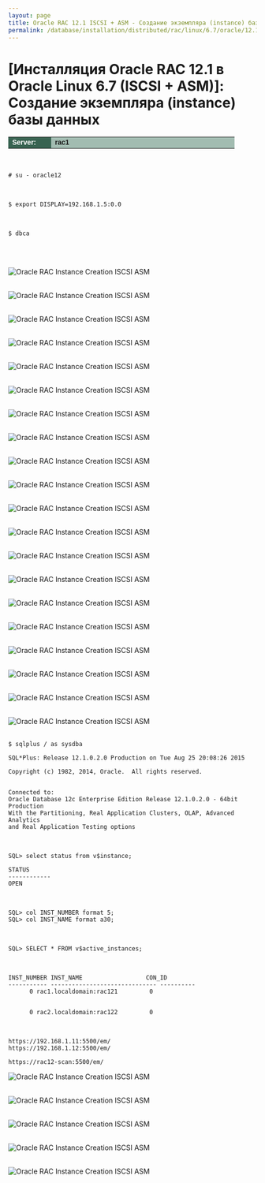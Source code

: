 ```yaml
---
layout: page
title: Oracle RAC 12.1 ISCSI + ASM - Создание экземпляра (instance) базы данных
permalink: /database/installation/distributed/rac/linux/6.7/oracle/12.1/iscsi-asm/oracle-instance-creation/
---
```


# [Инсталляция Oracle RAC 12.1 в Oracle Linux 6.7 (ISCSI + ASM)]: Создание экземпляра (instance) базы данных

<table cellpadding="4" cellspacing="2" align="center" border="0" width="100%">
	<tr>
		<td style="color: rgb(255, 255, 255);" bgcolor="#386351" width="14%"><span style="font-family: Arial,Helvetica,sans-serif; font-size: 14px;"><strong>Server:</strong></span></td>
		<td height="20" bgcolor="#a2bcb1" width="60%"><span style="font-family: Arial,Helvetica,sans-serif; font-size: 14px;"><strong>rac1</strong></span></td>
	</tr>
</table>

<br/>

    # su - oracle12

<br/>

    $ export DISPLAY=192.168.1.5:0.0

<br/>

    $ dbca

<br/><br/>

<img src="https://img.oracledba.net/images/docs/01-oracle-database/02-installation/03-oracle-database-installation/02-distributed/02-rac/linux/6.7/oracle/12.1/02-iscsi-asm/04-oracle-instance-creation/oracle-instance-creation_01.png" border="0" alt="Oracle RAC Instance Creation ISCSI ASM"><br/><br/>

<img src="https://img.oracledba.net/images/docs/01-oracle-database/02-installation/03-oracle-database-installation/02-distributed/02-rac/linux/6.7/oracle/12.1/02-iscsi-asm/04-oracle-instance-creation/oracle-instance-creation_02.png" border="0" alt="Oracle RAC Instance Creation ISCSI ASM"><br/><br/>

<img src="https://img.oracledba.net/images/docs/01-oracle-database/02-installation/03-oracle-database-installation/02-distributed/02-rac/linux/6.7/oracle/12.1/02-iscsi-asm/04-oracle-instance-creation/oracle-instance-creation_03.png" border="0" alt="Oracle RAC Instance Creation ISCSI ASM"><br/><br/>

<img src="https://img.oracledba.net/images/docs/01-oracle-database/02-installation/03-oracle-database-installation/02-distributed/02-rac/linux/6.7/oracle/12.1/02-iscsi-asm/04-oracle-instance-creation/oracle-instance-creation_04.png" border="0" alt="Oracle RAC Instance Creation ISCSI ASM"><br/><br/>

<img src="https://img.oracledba.net/images/docs/01-oracle-database/02-installation/03-oracle-database-installation/02-distributed/02-rac/linux/6.7/oracle/12.1/02-iscsi-asm/04-oracle-instance-creation/oracle-instance-creation_05.png" border="0" alt="Oracle RAC Instance Creation ISCSI ASM"><br/><br/>

<img src="https://img.oracledba.net/images/docs/01-oracle-database/02-installation/03-oracle-database-installation/02-distributed/02-rac/linux/6.7/oracle/12.1/02-iscsi-asm/04-oracle-instance-creation/oracle-instance-creation_06.png" border="0" alt="Oracle RAC Instance Creation ISCSI ASM"><br/><br/>

<img src="https://img.oracledba.net/images/docs/01-oracle-database/02-installation/03-oracle-database-installation/02-distributed/02-rac/linux/6.7/oracle/12.1/02-iscsi-asm/04-oracle-instance-creation/oracle-instance-creation_07.png" border="0" alt="Oracle RAC Instance Creation ISCSI ASM"><br/><br/>

<img src="https://img.oracledba.net/images/docs/01-oracle-database/02-installation/03-oracle-database-installation/02-distributed/02-rac/linux/6.7/oracle/12.1/02-iscsi-asm/04-oracle-instance-creation/oracle-instance-creation_08.png" border="0" alt="Oracle RAC Instance Creation ISCSI ASM"><br/><br/>

<img src="https://img.oracledba.net/images/docs/01-oracle-database/02-installation/03-oracle-database-installation/02-distributed/02-rac/linux/6.7/oracle/12.1/02-iscsi-asm/04-oracle-instance-creation/oracle-instance-creation_09.png" border="0" alt="Oracle RAC Instance Creation ISCSI ASM"><br/><br/>

<img src="https://img.oracledba.net/images/docs/01-oracle-database/02-installation/03-oracle-database-installation/02-distributed/02-rac/linux/6.7/oracle/12.1/02-iscsi-asm/04-oracle-instance-creation/oracle-instance-creation_10.png" border="0" alt="Oracle RAC Instance Creation ISCSI ASM"><br/><br/>

<img src="https://img.oracledba.net/images/docs/01-oracle-database/02-installation/03-oracle-database-installation/02-distributed/02-rac/linux/6.7/oracle/12.1/02-iscsi-asm/04-oracle-instance-creation/oracle-instance-creation_11.png" border="0" alt="Oracle RAC Instance Creation ISCSI ASM"><br/><br/>

<img src="https://img.oracledba.net/images/docs/01-oracle-database/02-installation/03-oracle-database-installation/02-distributed/02-rac/linux/6.7/oracle/12.1/02-iscsi-asm/04-oracle-instance-creation/oracle-instance-creation_12.png" border="0" alt="Oracle RAC Instance Creation ISCSI ASM"><br/><br/>

<img src="https://img.oracledba.net/images/docs/01-oracle-database/02-installation/03-oracle-database-installation/02-distributed/02-rac/linux/6.7/oracle/12.1/02-iscsi-asm/04-oracle-instance-creation/oracle-instance-creation_13.png" border="0" alt="Oracle RAC Instance Creation ISCSI ASM"><br/><br/>

<img src="https://img.oracledba.net/images/docs/01-oracle-database/02-installation/03-oracle-database-installation/02-distributed/02-rac/linux/6.7/oracle/12.1/02-iscsi-asm/04-oracle-instance-creation/oracle-instance-creation_14.png" border="0" alt="Oracle RAC Instance Creation ISCSI ASM"><br/><br/>

<img src="https://img.oracledba.net/images/docs/01-oracle-database/02-installation/03-oracle-database-installation/02-distributed/02-rac/linux/6.7/oracle/12.1/02-iscsi-asm/04-oracle-instance-creation/oracle-instance-creation_15.png" border="0" alt="Oracle RAC Instance Creation ISCSI ASM"><br/><br/>

<img src="https://img.oracledba.net/images/docs/01-oracle-database/02-installation/03-oracle-database-installation/02-distributed/02-rac/linux/6.7/oracle/12.1/02-iscsi-asm/04-oracle-instance-creation/oracle-instance-creation_16.png" border="0" alt="Oracle RAC Instance Creation ISCSI ASM"><br/><br/>

<img src="https://img.oracledba.net/images/docs/01-oracle-database/02-installation/03-oracle-database-installation/02-distributed/02-rac/linux/6.7/oracle/12.1/02-iscsi-asm/04-oracle-instance-creation/oracle-instance-creation_17.png" border="0" alt="Oracle RAC Instance Creation ISCSI ASM"><br/><br/>

<img src="https://img.oracledba.net/images/docs/01-oracle-database/02-installation/03-oracle-database-installation/02-distributed/02-rac/linux/6.7/oracle/12.1/02-iscsi-asm/04-oracle-instance-creation/oracle-instance-creation_18.png" border="0" alt="Oracle RAC Instance Creation ISCSI ASM"><br/><br/>

<img src="https://img.oracledba.net/images/docs/01-oracle-database/02-installation/03-oracle-database-installation/02-distributed/02-rac/linux/6.7/oracle/12.1/02-iscsi-asm/04-oracle-instance-creation/oracle-instance-creation_19.png" border="0" alt="Oracle RAC Instance Creation ISCSI ASM"><br/><br/>

<img src="https://img.oracledba.net/images/docs/01-oracle-database/02-installation/03-oracle-database-installation/02-distributed/02-rac/linux/6.7/oracle/12.1/02-iscsi-asm/04-oracle-instance-creation/oracle-instance-creation_20.png" border="0" alt="Oracle RAC Instance Creation ISCSI ASM"><br/><br/>

    $ sqlplus / as sysdba

    SQL*Plus: Release 12.1.0.2.0 Production on Tue Aug 25 20:08:26 2015

    Copyright (c) 1982, 2014, Oracle.  All rights reserved.


    Connected to:
    Oracle Database 12c Enterprise Edition Release 12.1.0.2.0 - 64bit Production
    With the Partitioning, Real Application Clusters, OLAP, Advanced Analytics
    and Real Application Testing options

<br/>

    SQL> select status from v$instance;

    STATUS
    ------------
    OPEN

<br/>

    SQL> col INST_NUMBER format 5;
    SQL> col INST_NAME format a30;

<br/>

    SQL> SELECT * FROM v$active_instances;

<br/>

    INST_NUMBER INST_NAME			       CON_ID
    ----------- ------------------------------ ----------
    	  0 rac1.localdomain:rac121		    0


    	  0 rac2.localdomain:rac122		    0

<br/>

    https://192.168.1.11:5500/em/
    https://192.168.1.12:5500/em/

    https://rac12-scan:5500/em/

<img src="https://img.oracledba.net/images/docs/01-oracle-database/02-installation/03-oracle-database-installation/02-distributed/02-rac/linux/6.7/oracle/12.1/02-iscsi-asm/04-oracle-instance-creation/oracle-instance-creation_21.png" border="0" alt="Oracle RAC Instance Creation ISCSI ASM"><br/><br/>

<img src="https://img.oracledba.net/images/docs/01-oracle-database/02-installation/03-oracle-database-installation/02-distributed/02-rac/linux/6.7/oracle/12.1/02-iscsi-asm/04-oracle-instance-creation/oracle-instance-creation_22.png" border="0" alt="Oracle RAC Instance Creation ISCSI ASM"><br/><br/>

<img src="https://img.oracledba.net/images/docs/01-oracle-database/02-installation/03-oracle-database-installation/02-distributed/02-rac/linux/6.7/oracle/12.1/02-iscsi-asm/04-oracle-instance-creation/oracle-instance-creation_23.png" border="0" alt="Oracle RAC Instance Creation ISCSI ASM"><br/><br/>

<img src="https://img.oracledba.net/images/docs/01-oracle-database/02-installation/03-oracle-database-installation/02-distributed/02-rac/linux/6.7/oracle/12.1/02-iscsi-asm/04-oracle-instance-creation/oracle-instance-creation_24.png" border="0" alt="Oracle RAC Instance Creation ISCSI ASM"><br/><br/>

<img src="https://img.oracledba.net/images/docs/01-oracle-database/02-installation/03-oracle-database-installation/02-distributed/02-rac/linux/6.7/oracle/12.1/02-iscsi-asm/04-oracle-instance-creation/oracle-instance-creation_25.png" border="0" alt="Oracle RAC Instance Creation ISCSI ASM">

<br/>
